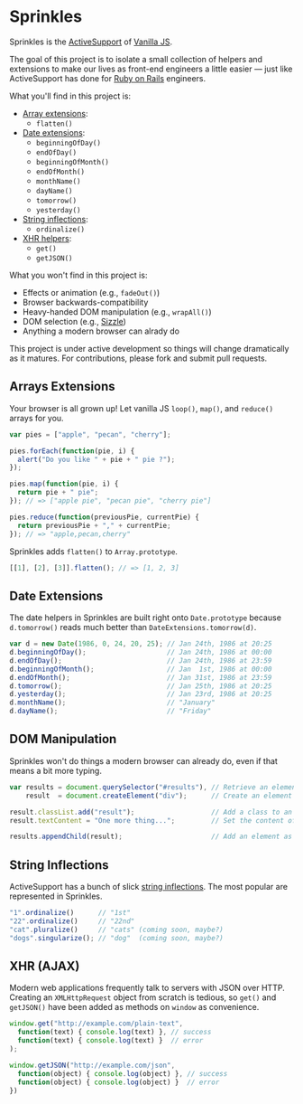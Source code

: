 Sprinkles
=========

Sprinkles is the [ActiveSupport][as] of [Vanilla JS][vjs].

The goal of this project is to isolate a small collection of helpers and extensions to make our lives as front-end engineers a little easier — just like ActiveSupport has done for [Ruby on Rails][ror] engineers.

What you'll find in this project is:

* [Array extensions](#array-extensions):
  * `flatten()`
* [Date extensions](#date-extensions):
  * `beginningOfDay()`
  * `endOfDay()`
  * `beginningOfMonth()`
  * `endOfMonth()`
  * `monthName()`
  * `dayName()`
  * `tomorrow()`
  * `yesterday()`
* [String inflections](#string-inflections):
  * `ordinalize()`
* [XHR helpers](#xhr-helpers):
  * `get()`
  * `getJSON()`

What you won't find in this project is:

* Effects or animation (e.g., `fadeOut()`)
* Browser backwards-compatibility
* Heavy-handed DOM manipulation (e.g., `wrapAll()`)
* DOM selection (e.g., [Sizzle][siz])
* Anything a modern browser can alrady do

This project is under active development so things will change dramatically as it matures. For contributions, please fork and submit pull requests.

[as]:  https://github.com/rails/rails/tree/master/activesupport
[vjs]: http://vanilla-js.com
[ror]: http://rubyonrails.org
[siz]: http://sizzlejs.com

## Arrays Extensions

Your browser is all grown up! Let vanilla JS `loop()`, `map()`, and `reduce()` arrays for you.

``` js
var pies = ["apple", "pecan", "cherry"];

pies.forEach(function(pie, i) {
  alert("Do you like " + pie + " pie ?");
});

pies.map(function(pie, i) {
  return pie + " pie";
}); // => ["apple pie", "pecan pie", "cherry pie"]

pies.reduce(function(previousPie, currentPie) {
  return previousPie + "," + currentPie;
}); // => "apple,pecan,cherry"
```

Sprinkles adds `flatten()` to `Array.prototype`.

``` js
[[1], [2], [3]].flatten(); // => [1, 2, 3]
```

## Date Extensions

The date helpers in Sprinkles are built right onto `Date.prototype` because `d.tomorrow()` reads much better than `DateExtensions.tomorrow(d)`.

``` js
var d = new Date(1986, 0, 24, 20, 25); // Jan 24th, 1986 at 20:25
d.beginningOfDay();                    // Jan 24th, 1986 at 00:00
d.endOfDay();                          // Jan 24th, 1986 at 23:59
d.beginningOfMonth();                  // Jan  1st, 1986 at 00:00
d.endOfMonth();                        // Jan 31st, 1986 at 23:59
d.tomorrow();                          // Jan 25th, 1986 at 20:25
d.yesterday();                         // Jan 23rd, 1986 at 20:25
d.monthName();                         // "January"
d.dayName();                           // "Friday"
```

## DOM Manipulation

Sprinkles won't do things a modern browser can already do, even if that means a bit more typing.

``` js
var results = document.querySelector("#results"), // Retrieve an element
    result  = document.createElement("div");      // Create an element

result.classList.add("result");                   // Add a class to an element
result.textContent = "One more thing...";         // Set the content of an element

results.appendChild(result);                      // Add an element as a child
```

## String Inflections

ActiveSupport has a bunch of slick [string inflections][inf]. The most popular are represented in Sprinkles.

``` js
"1".ordinalize()      // "1st"
"22".ordinalize()     // "22nd"
"cat".pluralize()     // "cats" (coming soon, maybe?)
"dogs".singularize(); // "dog"  (coming soon, maybe?)
```

[inf]: http://api.rubyonrails.org/classes/ActiveSupport/Inflector.html

## XHR (AJAX)

Modern web applications frequently talk to servers with JSON over HTTP. Creating an `XMLHttpRequest` object from scratch is tedious, so `get()` and `getJSON()` have been added as methods on `window` as convenience.

``` js
window.get("http://example.com/plain-text",
  function(text) { console.log(text) }, // success
  function(text) { console.log(text) }  // error
);

window.getJSON("http://example.com/json",
  function(object) { console.log(object) }, // success
  function(object) { console.log(object) }  // error
})
```
